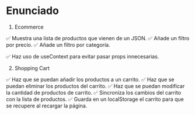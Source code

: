 # Enunciado

1. Ecommerce

✅ Muestra una lista de productos que vienen de un JSON.
✅ Añade un filtro por precio.
✅ Añade un filtro por categoría.

✅ Haz uso de useContext para evitar pasar props innecesarias.

2. Shopping Cart

✅ Haz que se puedan añadir los productos a un carrito.
✅ Haz que se puedan eliminar los productos del carrito.
✅ Haz que se puedan modificar la cantidad de productos de carrito.
✅ Sincroniza los cambios del carrito con la lista de productos.
✅ Guarda en un localStorage el carrito para que se recupere al recargar la página.
